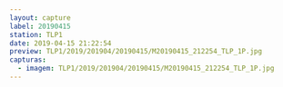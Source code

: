 ```yaml
---
layout: capture
label: 20190415
station: TLP1
date: 2019-04-15 21:22:54
preview: TLP1/2019/201904/20190415/M20190415_212254_TLP_1P.jpg
capturas:
  - imagem: TLP1/2019/201904/20190415/M20190415_212254_TLP_1P.jpg
---
```


